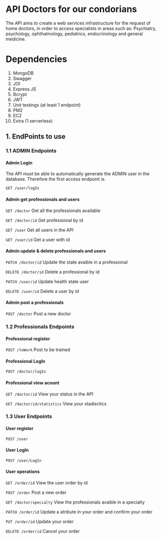 # API Doctors for our condorians

The API aims to create a web services infrastructure for the request of home doctors, in order to 
access specialists in areas such as: Psychiatry, psychology, ophthalmology, pediatrics, 
endocrinology and general medicine.

# Dependencies 
1. MongoDB 
2. Swagger 
3. JOI 
4. Express.JS
5. Bcrypt
6. JWT
7. Unit testings (at least 1 endpoint)
8. PM2 
10. EC2 
11. Extra (1 serverless)


## 1. EndPoints to use

### 1.1 ADMIN Endpoints

#### Admin Login 

The API must be able to automatically generate the ADMIN user in the database. Therefore the first access endpoint is.

`GET /user/logIn`

#### Admin get professionals and users

`GET /doctor`        Get all the professionals available

`GET /doctor/id`     Get professional by id

`GET /user`          Get all users in the API

`GET /user/id`       Get a user with id

#### Admin update & delete professionals and users

`PATCH /doctor/id`       Update the state avaible in a professional 

`DELETE /doctor/id`      Delete a professional by id

`PATCH /user/id`         Update health state user

`DELETE /user/id`       Delete a user by id

#### Admin post a professionals

`POST /doctor`      Post a new doctor 


### 1.2 Professionals Endpoints

#### Professional register

`POST /toWork`        Post to be trained

#### Professional LogIn

`POST /doctor/logIn`

#### Professional view acount

`GET /doctor/id`      View your status in the API

`GET /doctor/id/statistics` View your stadisctics

### 1.3 User Endpoints

#### User register

`POST /user`

#### User LogIn 

`POST /user/LogIn`

#### User operations 

`GET /order/id`     View the user order by id

`POST /order`       Post a new order

`GET /doctor/specialty`     View the professionals avaible in a specialty

`PATCH /order/id`   Update a atribute in your order and confirm your order

`PUT /order/id`     Update your order

`DELETE /order/id`  Cancel your order



























